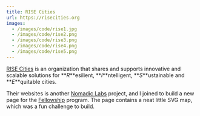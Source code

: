 ```yaml
---
title: RISE Cities
url: https://risecities.org
images: 
  - /images/code/rise1.jpg
  - /images/code/rise2.png
  - /images/code/rise3.png
  - /images/code/rise4.png
  - /images/code/rise5.png
---
```

[RISE Cities][1] is an organization that shares and supports innovative and scalable solutions for **_R_**esilient, **_I_**ntelligent, **_S_**ustainable and **_E_**quitable cities.

Their websites is another [Nomadic Labs][2] project, and I joined to build a new page for the [Fellowship][3] program. The page contains a neat little SVG map, which was a fun challenge to build.

[1]:	https://risecities.org
[2]:	https://nomadiclabs.ca
[3]:	https://risecities.org/fellowship